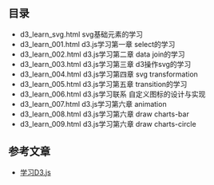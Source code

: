 ## 目录

- d3_learn_svg.html svg基础元素的学习
- d3_learn_001.html d3.js学习第一章 select的学习
- d3_learn_002.html d3.js学习第二章 data join的学习
- d3_learn_003.html d3.js学习第三章 d3操作svg的学习
- d3_learn_004.html d3.js学习第四章 svg transformation 
- d3_learn_005.html d3.js学习第五章 transition的学习
- d3_learn_006.html d3.js学习联系  自定义图标的设计与实现
- d3_learn_007.html d3.js学习第六章 animation
- d3_learn_008.html d3.js学习第六章 draw charts-bar
- d3_learn_009.html d3.js学习第六章 draw charts-circle


## 参考文章
- [学习D3.js](https://iowiki.com/d3js/d3js_concepts.html)